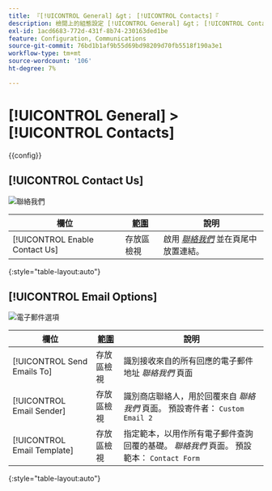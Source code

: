 ```yaml
---
title: 『[!UICONTROL General] &gt； [!UICONTROL Contacts]『
description: 檢閱上的組態設定 [!UICONTROL General] &gt； [!UICONTROL Contacts] 商務管理員頁面。
exl-id: 1acd6683-772d-431f-8b74-230163ded1be
feature: Configuration, Communications
source-git-commit: 76bd1b1af9b55d69bd98209d70fb5518f190a3e1
workflow-type: tm+mt
source-wordcount: '106'
ht-degree: 7%

---
```


# [!UICONTROL General] > [!UICONTROL Contacts]

{{config}}

## [!UICONTROL Contact Us]

![聯絡我們](./assets/contacts-contact-us.png)<!-- zoom -->

<!-- [Contact Us](https://docs.magento.com/user-guide/stores/contact-us.html) -->

| 欄位 | [範圍](../../getting-started/websites-stores-views.md#scope-settings) | 說明 |
|--- |--- |--- |
| [!UICONTROL Enable Contact Us] | 存放區檢視 | 啟用 [_聯絡我們_](../../getting-started/store-details.md#contact-us-form) 並在頁尾中放置連結。 |

{:style=&quot;table-layout:auto&quot;}

## [!UICONTROL Email Options]

![電子郵件選項](./assets/contacts-email-options.png)<!-- zoom -->

<!-- [Email Options](https://docs.magento.com/user-guide/stores/contact-us.html) -->

| 欄位 | [範圍](../../getting-started/websites-stores-views.md#scope-settings) | 說明 |
|--- |--- |--- |
| [!UICONTROL Send Emails To] | 存放區檢視 | 識別接收來自的所有回應的電子郵件地址 _聯絡我們_ 頁面 |
| [!UICONTROL Email Sender] | 存放區檢視 | 識別商店聯絡人，用於回覆來自 _聯絡我們_ 頁面。 預設寄件者： `Custom Email 2` |
| [!UICONTROL Email Template] | 存放區檢視 | 指定範本，以用作所有電子郵件查詢回覆的基礎。 _聯絡我們_ 頁面。 預設範本： `Contact Form` |

{:style=&quot;table-layout:auto&quot;}

